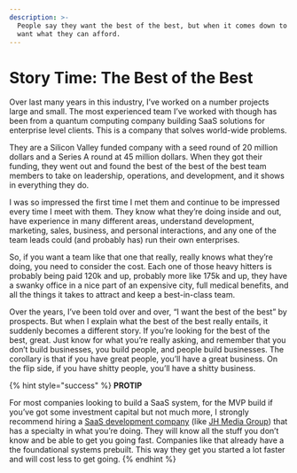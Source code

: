 ```yaml
---
description: >-
  People say they want the best of the best, but when it comes down to it, then
  want what they can afford.
---
```


# Story Time: The Best of the Best

Over last many years in this industry, I’ve worked on a number projects large and small. The most experienced team I’ve worked with though has been from a quantum computing company building SaaS solutions for enterprise level clients. This is a company that solves world-wide problems.

They are a Silicon Valley funded company with a seed round of 20 million dollars and a Series A round at 45 million dollars. When they got their funding, they went out and found the best of the best of the best team members to take on leadership, operations, and development, and it shows in everything they do. 

I was so impressed the first time I met them and continue to be impressed every time I meet with them. They know what they’re doing inside and out, have experience in many different areas, understand development, marketing, sales, business, and personal interactions, and any one of the team leads could \(and probably has\) run their own enterprises. 

So, if you want a team like that one that really, really knows what they’re doing, you need to consider the cost. Each one of those heavy hitters is probably being paid 120k and up, probably more like 175k and up, they have a swanky office in a nice part of an expensive city, full medical benefits, and all the things it takes to attract and keep a best-in-class team. 

Over the years, I’ve been told over and over, “I want the best of the best” by prospects. But when I explain what the best of the best really entails, it suddenly becomes a different story. If you’re looking for the best of the best, great. Just know for what you’re really asking, and remember that you don’t build businesses, you build people, and people build businesses. The corollary is that if you have great people, you’ll have a great business. On the flip side, if you have shitty people, you’ll have a shitty business. 

{% hint style="success" %}
**PROTIP**

For most companies looking to build a SaaS system, for the MVP build if you’ve got some investment capital but not much more, I strongly recommend hiring a [SaaS development company](http://jhmediagroup.com/) \(like [JH Media Group](http://jhmediagroup.com/)\) that has a specialty in what you’re doing. They will know all the stuff you don’t know and be able to get you going fast. Companies like that already have a the foundational systems prebuilt. This way they get you started a lot faster and will cost less to get going.
{% endhint %}

